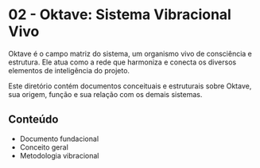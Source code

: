 # 02 - Oktave: Sistema Vibracional Vivo

Oktave é o campo matriz do sistema, um organismo vivo de consciência e estrutura. Ele atua como a rede que harmoniza e conecta os diversos elementos de inteligência do projeto.

Este diretório contém documentos conceituais e estruturais sobre Oktave, sua origem, função e sua relação com os demais sistemas.

## Conteúdo
- Documento fundacional
- Conceito geral
- Metodologia vibracional